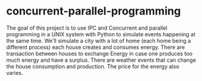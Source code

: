 # concurrent-parallel-programming
The goal of this project is to use IPC and Concurrent and parallel programming in a UNIX system with Python to simulate events happening at the same time. We'll simulate a city with a lot of home (each home being a different process) each house creates and consumes energy. There are transaction between houses to exchange Energy in case one produces too much energy and have a surplus. There are weather events that can change the house consumption and production. The price for the energy also varies.
